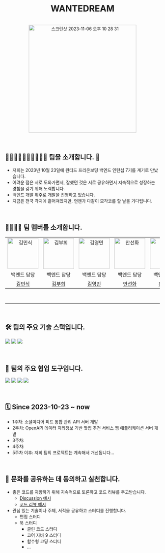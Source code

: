 <h1 align="center">WANTEDREAM</h1>

<br />

<div align="center">
    <img width="350" alt="스크린샷 2023-11-06 오후 10 28 31" src="https://github.com/wanted-pre-onboarding-backend-team-s/bab-doduk/assets/50052512/f130d86c-9431-43f3-9f0c-835cd02d2365">
</div>

<br />
<br />

## 🧑‍💻🧑‍💻🧑‍💻👩‍💻👩‍💻 팀을 소개합니다. 👋

- 저희는 2023년 10월 23일에 원티드 프리온보딩 백엔드 인턴십 7기를 계기로 만났습니다.
- 어려운 점은 서로 도와가면서, 잘했던 것은 서로 공유하면서 지속적으로 성장하는 경험을 갖기 위해 노력합니다.
- 백엔드 개발 위주로 개발을 진행하고 있습니다.
- 지금은 전국 각지에 흩어져있지만, 언젠가 다같이 모각코를 할 날을 기다립니다.

<br />

## 👨‍👩‍👧‍👦 팀 멤버를 소개합니다.

<table align="center">
    <tr>
        <td align="center">
            <a href="https://github.com/kmss6905">
                <img
                    alt="김민식"
                    src="https://github.com/min050410/fine_dust/assets/45661217/8c3d890f-95de-4721-8393-1e2084560bcb"
                    width="100"
                />
            </a>
        </td>
        <td align="center">
            <a href="https://github.com/buhee1029">
                <img
                    alt="김부희"
                    src="https://cdn.discordapp.com/attachments/1166232846667616336/1171068085889941504/hangyodon.png?ex=655b5525&is=6548e025&hm=68b770e746059ba6df1c9de58fcb023ec770fcee2ba3b9d029dab307480a408f&"
                    width="100"
                />
            </a>
        </td>
        <td align="center">
            <a href="https://github.com/min050410">
                <img
                    alt="김영민"
                    src="https://avatars.githubusercontent.com/min050410"
                    width="100"
                />
            </a>
        </td>
        <td align="center">
            <a href="https://github.com/newnyee">
                <img
                    alt="안선화"
                    src="https://avatars.githubusercontent.com/newnyee"
                    width="100"
                />
            </a>
        </td>
        <td align="center">
            <a href="https://github.com/hsjkdss228">
                <img
                    alt="황인우"
                    src="https://cdn.discordapp.com/attachments/1166232846667616336/1171067588432908359/wantedreamprofile.jpg?ex=655b54ae&is=6548dfae&hm=c407bae4678e97566fc403add223f4f51487c043cb43e06b8ed1107b5fd1e380"
                    width="100"
                />
            </a>
        </td>
    </tr>
    <tr>
        <td align="center">백엔드 담당</td>
        <td align="center">백엔드 담당</td>
        <td align="center">백엔드 담당</td>
        <td align="center">백엔드 담당</td>
        <td align="center">백엔드 담당</td>
    </tr>
    <tr>
        <td align="center">
            <a href="https://github.com/kmss6905">김민식</a>
        </td>
        <td align="center">
            <a href="https://github.com/buhee1029">김부희</a>
        </td>
        <td align="center">
            <a href="https://github.com/min050410">김영민</a>
        </td>
        <td align="center">
            <a href="https://github.com/newnyee">안선화</a>
        </td>
        <td align="center">
            <a href="https://github.com/hsjkdss228">황인우</a>
        </td>
    </tr>
</table>

<br />
<hr />
<br />

## 🛠️ 팀의 주요 기술 스택입니다.

<img src="https://img.shields.io/badge/Java-ED8B00?style=for-the-badge&logo=openjdk&logoColor=white"/></a>
<img src="https://img.shields.io/badge/Spring Boot-6DB33F?style=for-the-badge&logo=spring&logoColor=white"/></a>
<img src="https://img.shields.io/badge/MySQL 8-4479A1?style=for-the-badge&logo=MySQL&logoColor=white"/></a>

<br />

## 🤝 팀의 주요 협업 도구입니다.

<img src="https://img.shields.io/badge/GitHub-100000?style=for-the-badge&logo=github&logoColor=white"/></a>
<img src="https://img.shields.io/badge/Jira-0052CC?style=for-the-badge&logo=jira%20software&logoColor=white"/></a>
<img src="https://img.shields.io/badge/Confluence-172B4D?style=for-the-badge&logo=confluence&logoColor=white"/></a>
<img src="https://img.shields.io/badge/Discord-7289DA?style=for-the-badge&logo=discord&logoColor=white"/></a>

<br />

## 🗓️ Since 2023-10-23 ~ now

- 1주차: 소셜미디어 피드 통합 관리 API 서버 개발
- 2주차: OpenAPI 데이터 지리정보 기반 맛집 추천 서비스 웹 애플리케이션 서버 개발
- 3주차:
- 4주차:
- 5주차 이후: 저희 팀의 프로젝트는 계속해서 개선됩니다...

<br />

## 👾 문화를 공유하는 데 동의하고 실천합니다.

- 좋은 코드를 지향하기 위해 지속적으로 토론하고 코드 리뷰를 주고받습니다.
  - [Discussion 예시]
  - [코드 리뷰 예시]
- 관심 있는 기술이나 주제, 서적을 공유하고 스터디를 진행합니다.
  - 면접 스터디
  - 북 스터디
    - 클린 코드 스터디
    - 코어 자바 9 스터디
    - 함수형 코딩 스터디
    - ...

[Discussion 예시]: https://github.com/wanted-pre-onboarding-backend-team-s/bab-doduk/discussions?discussions_q=
[코드 리뷰 예시]: https://github.com/wanted-pre-onboarding-backend-team-s/bab-doduk/pull/12/files

<br />
<br />
